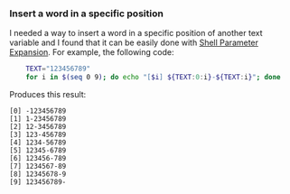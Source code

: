 ### Insert a word in a specific position

I needed a way to insert a word in a specific position of another text variable and I found that it can be easily done with [Shell Parameter Expansion](https://www.gnu.org/software/bash/manual/html_node/Shell-Parameter-Expansion.html). For example, the following code:

```bash
	TEXT="123456789"
	for i in $(seq 0 9); do echo "[$i] ${TEXT:0:i}-${TEXT:i}"; done
```

Produces this result:
```
[0] -123456789
[1] 1-23456789
[2] 12-3456789
[3] 123-456789
[4] 1234-56789
[5] 12345-6789
[6] 123456-789
[7] 1234567-89
[8] 12345678-9
[9] 123456789-
```
